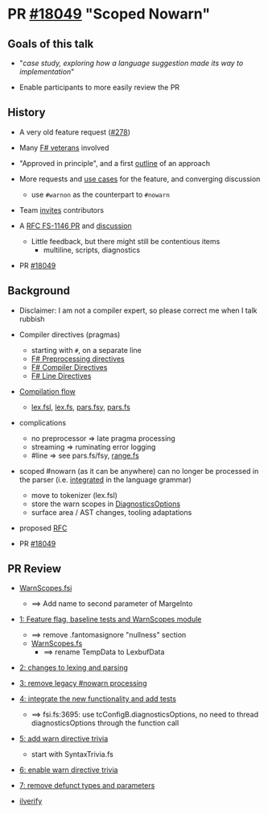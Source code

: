#  PR [#18049](https://github.com/dotnet/fsharp/pull/18049) "Scoped Nowarn"

## Goals of this talk

- "*case study, exploring how a language suggestion made its way to implementation*"

- Enable participants to more easily review the PR

## History

- A very old feature request ([#278](https://github.com/fsharp/fslang-suggestions/issues/278))

- Many [F# veterans](https://github.com/fsharp/fslang-suggestions/issues/278#issuecomment-386632565) involved

- "Approved in principle", and a first [outline](https://github.com/fsharp/fslang-suggestions/issues/278#issuecomment-429604143) of an approach

- More requests and [use cases](https://github.com/fsharp/fslang-suggestions/issues/278#issuecomment-2265500124) for the feature, and converging discussion 
  - use `#warnon` as the counterpart to `#nowarn`

- Team [invites](https://github.com/fsharp/fslang-suggestions/issues/278#issuecomment-2252528175) contributors

- A  [RFC FS-1146 PR](https://github.com/fsharp/fslang-design/pull/782) and [discussion](https://github.com/fsharp/fslang-design/discussions/786)
  - Little feedback, but there might still be contentious items
    - multiline, scripts, diagnostics

- PR [#18049](https://github.com/dotnet/fsharp/pull/18049)

## Background

- Disclaimer: I am not a compiler expert, so please correct me when I talk rubbish

- Compiler directives (pragmas)
  - starting with `#`, on a separate line
  - [F# Preprocessing directives](https://github.com/fsharp/fslang-spec/blob/main/releases/FSharp-Spec-4.1.2024-10-02.md#33-conditional-compilation)
  - [F# Compiler Directives](https://github.com/fsharp/fslang-spec/blob/main/releases/FSharp-Spec-4.1.2024-10-02.md#124-compiler-directives)
  - [F# Line Directives](https://github.com/fsharp/fslang-spec/blob/main/releases/FSharp-Spec-4.1.2024-10-02.md#39-line-directives)

- [Compilation flow](https://github.com/Martin521/Review18049/blob/main/CompilerFlowChart.md)

  - [lex.fsl](https://github.com/dotnet/fsharp/blob/935b796dc841b6346f655421bb791c1764ab1570/src/Compiler/lex.fsl#L1057), [lex.fs](https://github.com/Martin521/Review18049/blob/12ca289ded0c9fcd490633f168e0343bcf5255a0/fs/lex.fs#L2925), [pars.fsy](https://github.com/dotnet/fsharp/blob/935b796dc841b6346f655421bb791c1764ab1570/src/Compiler/pars.fsy#L480), [pars.fs](https://github.com/Martin521/Review18049/blob/12ca289ded0c9fcd490633f168e0343bcf5255a0/fs/pars.fs#L3172)

- complications
  - no preprocessor => late pragma processing
  - streaming => ruminating error logging
  - #line => see pars.fs/fsy, [range.fs](https://github.com/dotnet/fsharp/blob/935b796dc841b6346f655421bb791c1764ab1570/src/Compiler/Utilities/range.fs#L266)

- scoped #nowarn (as it can be anywhere) can no longer be processed in the parser (i.e. [integrated](https://github.com/fsharp/fslang-spec/blob/main/releases/FSharp-Spec-4.1.2024-10-02.md#10-namespaces-and-modules) in the language grammar)
  - move to tokenizer (lex.fsl)
  - store the warn scopes in [DiagnosticsOptions](https://github.com/dotnet/fsharp/blob/main/src/Compiler/Facilities/DiagnosticOptions.fs)
  - surface area / AST changes, tooling adaptations

- proposed [RFC](https://github.com/fsharp/fslang-design/blob/72ac047ee990e387caf1a0d76024c49babe9d1e8/drafts/FS-1146-scoped-nowarn.md)
  

- PR [#18049](https://github.com/dotnet/fsharp/pull/18049)

## PR Review

- [WarnScopes.fsi](https://github.com/dotnet/fsharp/blob/7498b0ba6dd99f6142b4cf3224c1766336abfdb3/src/Compiler/SyntaxTree/WarnScopes.fsi)

  - ==> Add name to second parameter of MargeInto

- [1: Feature flag, baseline tests and WarnScopes module](https://github.com/dotnet/fsharp/pull/18049/commits/7498b0ba6dd99f6142b4cf3224c1766336abfdb3)
  - ==> remove .fantomasignore "nullness" section
  - [WarnScopes.fs](https://github.com/dotnet/fsharp/blob/7498b0ba6dd99f6142b4cf3224c1766336abfdb3/src/Compiler/SyntaxTree/WarnScopes.fs)
    - ==> rename TempData to LexbufData
- [2: changes to lexing and parsing](https://github.com/dotnet/fsharp/pull/18049/commits/95908998d9c745ff112093b06b2a6e79c7a51213)
  
- [3: remove legacy #nowarn processing](https://github.com/dotnet/fsharp/pull/18049/commits/7b2eeb2b9085c924b27be0005a8c0ae8cefe67e7)
- [4: integrate the new functionality and add tests](https://github.com/dotnet/fsharp/pull/18049/commits/4520e55472c4b8a1fc09b859ee1b3ed46e06c30c)
  - ==> fsi.fs:3695: use tcConfigB.diagnosticsOptions, no need to thread diagnosticsOptions through the function call
- [5: add warn directive trivia](https://github.com/dotnet/fsharp/pull/18049/commits/0fdaa43069baea18e42c43ffb45d5179c92bf527)
  - start with SyntaxTrivia.fs
- [6: enable warn directive trivia](https://github.com/dotnet/fsharp/pull/18049/commits/fb848d9deb957661eff94101ae1f2c9cbfde4e29)
- [7: remove defunct types and parameters](https://github.com/dotnet/fsharp/pull/18049/commits/e623fde60e500cd472efdbac0ac7dec7abfd4808)
- [ilverify](https://github.com/dotnet/fsharp/pull/18049/commits/62eb32a2d1495cc0967312bd475f050d6a197479)

  

